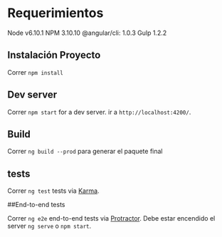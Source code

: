 # Requerimientos
Node v6.10.1
NPM 3.10.10
@angular/cli: 1.0.3
Gulp  1.2.2

## Instalación Proyecto 
Correr `npm install`

## Dev server
Correr `npm start` for a dev server. ir a `http://localhost:4200/`. 

## Build

Correr `ng build --prod` para generar el paquete final

## tests
Correr `ng test`  tests via [Karma](https://karma-runner.github.io).

##End-to-end tests

Correr `ng e2e` end-to-end tests via [Protractor](http://www.protractortest.org/).
Debe estar encendido el server `ng serve` o `npm start`.
